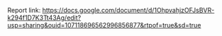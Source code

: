 Report link: https://docs.google.com/document/d/1OhpvahjzOFJsBVR-k294f1D7K3Tt43Ag/edit?usp=sharing&ouid=107118696562996856877&rtpof=true&sd=true
